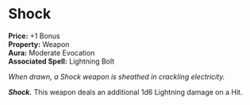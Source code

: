 # Shock

**Price:** +1 Bonus  
**Property:** Weapon  
**Aura:** Moderate Evocation  
**Associated Spell:** Lightning Bolt  

*When drawn, a Shock weapon is sheathed in crackling electricity.*

***Shock.*** This weapon deals an additional 1d6 Lightning damage on a Hit.  